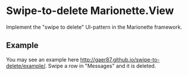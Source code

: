 # Swipe-to-delete Marionette.View
Implement the "swipe to delete" UI-pattern in the Marionette framework.

## Example
You may see an example here http://gaer87.github.io/swipe-to-delete/example/. Swipe a row in "Messages" and it is deleted.
